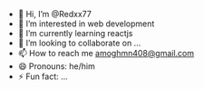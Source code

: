 - 👋 Hi, I’m @Redxx77
- 👀 I’m interested in web development
- 🌱 I’m currently learning reactjs
- 💞️ I’m looking to collaborate on ...
- 📫 How to reach me amoghmn408@gmail.com
- 😄 Pronouns: he/him
- ⚡ Fun fact: ...

<!---
Redxx77/Redxx77 is a ✨ special ✨ repository because its `README.md` (this file) appears on your GitHub profile.
You can click the Preview link to take a look at your changes.
--->
